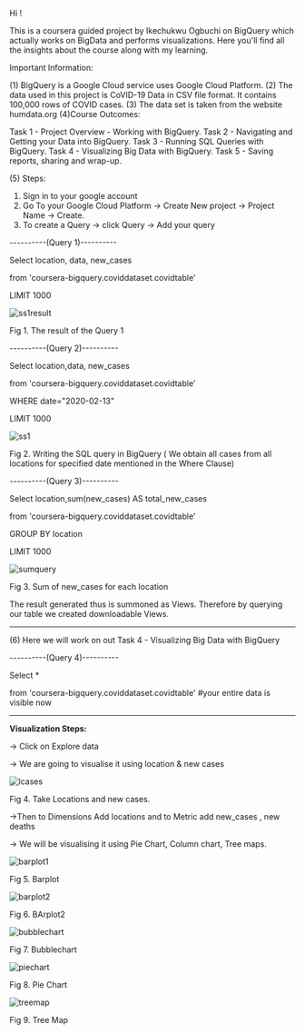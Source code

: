 Hi !

This is a coursera guided  project by Ikechukwu Ogbuchi on BigQuery which actually works on BigData and performs visualizations.
Here you'll find all the insights about the course along with my learning. 


Important Information:

(1)  BigQuery is a Google Cloud service uses Google Cloud Platform.
(2) The data used in this project is CoVID-19 Data in CSV file format. It contains 100,000 rows of COVID cases.
(3) The data set is taken from the website humdata.org
(4)Course Outcomes:

Task 1 - Project Overview - Working with BigQuery.
Task 2 - Navigating and Getting your Data into BigQuery.
Task 3 - Running SQL Queries with BigQuery.
Task 4 - Visualizing Big Data with BigQuery.
Task 5 - Saving reports, sharing and wrap-up.

(5) Steps:

1. Sign in to your google account
2. Go To your Google Cloud Platform -> Create New project -> Project Name -> Create.
3. To create a Query -> click Query -> Add your query 
           
----------(Query 1)----------
           
Select location, data, new_cases

from 'coursera-bigquery.coviddataset.covidtable'

LIMIT 1000

 
![ss1result](https://user-images.githubusercontent.com/53258421/162979192-b70453cf-b695-4f05-926c-d1d012fc36b8.png)

Fig 1. The result of the Query 1

----------(Query 2)----------
           
Select location,data, new_cases

from 'coursera-bigquery.coviddataset.covidtable'

WHERE date="2020-02-13"

LIMIT 1000

![ss1](https://user-images.githubusercontent.com/53258421/162978189-8814fef1-6be5-4bf4-abed-d8d7eaf805c1.png)


Fig 2. Writing the SQL query in BigQuery ( We obtain all cases from all locations for specified date mentioned in the Where Clause)

----------(Query 3)----------
          
           
Select location,sum(new_cases) AS total_new_cases

from 'coursera-bigquery.coviddataset.covidtable'

GROUP BY location

LIMIT 1000


![sumquery](https://user-images.githubusercontent.com/53258421/162979643-104157d4-fee5-4973-b366-856ca2cf403f.jpg)

Fig 3. Sum of new_cases for each location



The result generated thus is summoned as Views.
Therefore by querying our table we created downloadable Views.

----------------------------------------------------


(6) Here we will work on out Task 4 - Visualizing Big Data with BigQuery

----------(Query 4)----------

Select *

from 'coursera-bigquery.coviddataset.covidtable'  #your entire data is visible now

-----------------------------------------------------

**Visualization Steps:**


-> Click on Explore data 

-> We are going to visualise it using location & new cases 

![lcases](https://user-images.githubusercontent.com/53258421/162981449-ae869b99-88c0-41da-bdef-4bf5c84fdfde.png)

Fig 4. Take Locations and new cases.






->Then to Dimensions Add locations and to Metric add new_cases , new deaths

-> We will be visualising it using Pie Chart, Column chart, Tree maps.

![barplot1](https://user-images.githubusercontent.com/53258421/162983400-3c2e01d2-50b5-4400-b045-345a877b865a.png)

Fig 5. Barplot

![barplot2](https://user-images.githubusercontent.com/53258421/162983513-cbc45757-0f96-46f4-b489-40cb3b03f446.png)

Fig 6. BArplot2

![bubblechart](https://user-images.githubusercontent.com/53258421/162983622-99869fbc-625b-4fda-af03-1c4e7cfee090.png)

Fig 7. Bubblechart


![piechart](https://user-images.githubusercontent.com/53258421/162983696-cc123b72-7203-4127-9067-d44a7e8dbaf8.png)

Fig 8. Pie Chart

![treemap](https://user-images.githubusercontent.com/53258421/162983758-723bb2d1-cfd4-4002-8e2c-6168af18c10a.png)

Fig 9. Tree Map











           
      
















